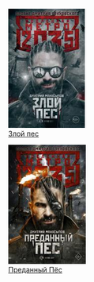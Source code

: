 ![](Злой%20пес.jpg)  
[Злой пес](Злой%20пес.md)

![](Преданный%20Пёс.jpg)  
[Преданный Пёс](Преданный%20Пёс.md)
